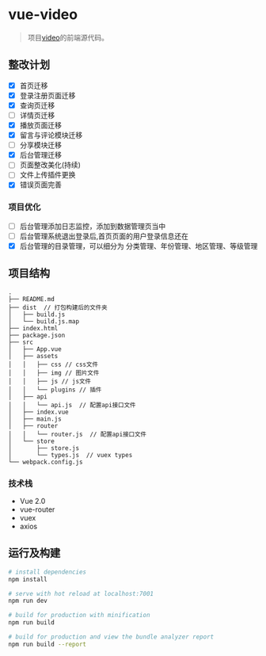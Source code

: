 # vue-video

> 项目<a href="https://github.com/Asimple-L/video" alt="爱视">video</a>的前端源代码。

## 整改计划
- [x] 首页迁移
- [x] 登录注册页面迁移
- [x] 查询页迁移
- [ ] 详情页迁移
- [x] 播放页面迁移
- [x] 留言与评论模块迁移
- [ ] 分享模块迁移
- [x] 后台管理迁移
- [ ] 页面整改美化(持续)
- [ ] 文件上传插件更换
- [x] 错误页面完善

### 项目优化
- [ ] 后台管理添加日志监控，添加到数据管理页当中
- [ ] 后台管理系统退出登录后,首页页面的用户登录信息还在
- [x] 后台管理的目录管理，可以细分为 分类管理、年份管理、地区管理、等级管理

## 项目结构

```
.
├── README.md
├── dist  // 打包构建后的文件夹
│   ├── build.js
│   └── build.js.map
├── index.html
├── package.json
├── src
│   ├── App.vue
│   ├── assets
│   │   ├── css // css文件
│   │   ├── img // 图片文件
│   │   ├── js // js文件
│   │   └── plugins // 插件
│   ├── api
│   │   └── api.js  // 配置api接口文件
│   ├── index.vue
│   ├── main.js
│   ├── router
│   │   └── router.js  // 配置api接口文件
│   └── store
│       ├── store.js
│       └── types.js  // vuex types
└── webpack.config.js
```

### 技术栈
* Vue 2.0
* vue-router
* vuex
* axios

## 运行及构建
``` bash
# install dependencies
npm install

# serve with hot reload at localhost:7001
npm run dev

# build for production with minification
npm run build

# build for production and view the bundle analyzer report
npm run build --report
